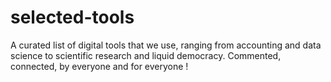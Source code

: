 # selected-tools
A curated list of digital tools that we use, ranging from accounting and data science to scientific research and liquid democracy. Commented, connected, by everyone and for everyone !

